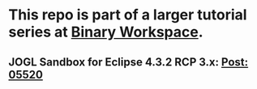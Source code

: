 # This repo is part of a larger tutorial series at [Binary Workspace](https://www.binaryworkspace.com/).
## JOGL Sandbox for Eclipse 4.3.2 RCP 3.x: [Post: 05520](https://www.binaryworkspace.com/05520.html)